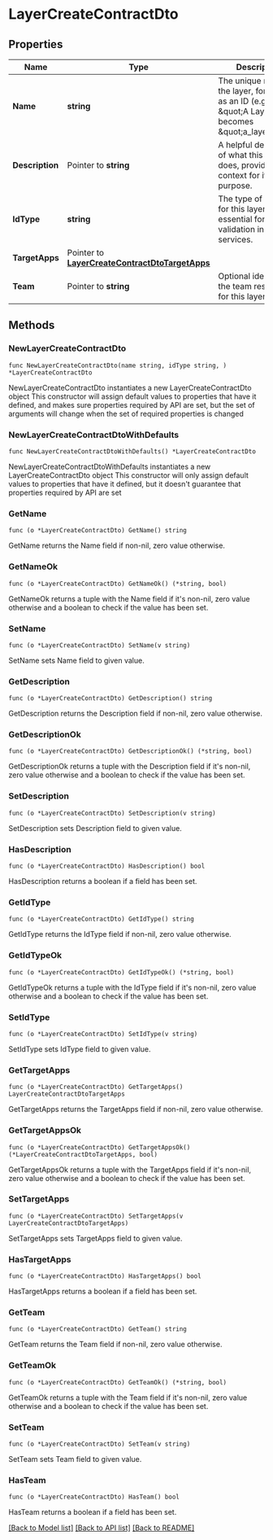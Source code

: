 # LayerCreateContractDto

## Properties

Name | Type | Description | Notes
------------ | ------------- | ------------- | -------------
**Name** | **string** | The unique name of the layer, formatted as an ID (e.g., \&quot;A Layer\&quot; becomes \&quot;a_layer\&quot;). | 
**Description** | Pointer to **string** | A helpful description of what this layer does, providing context for its purpose. | [optional] 
**IdType** | **string** | The type of ID used for this layer, essential for validation in services. | 
**TargetApps** | Pointer to [**LayerCreateContractDtoTargetApps**](LayerCreateContractDtoTargetApps.md) |  | [optional] 
**Team** | Pointer to **string** | Optional identifier for the team responsible for this layer. | [optional] 

## Methods

### NewLayerCreateContractDto

`func NewLayerCreateContractDto(name string, idType string, ) *LayerCreateContractDto`

NewLayerCreateContractDto instantiates a new LayerCreateContractDto object
This constructor will assign default values to properties that have it defined,
and makes sure properties required by API are set, but the set of arguments
will change when the set of required properties is changed

### NewLayerCreateContractDtoWithDefaults

`func NewLayerCreateContractDtoWithDefaults() *LayerCreateContractDto`

NewLayerCreateContractDtoWithDefaults instantiates a new LayerCreateContractDto object
This constructor will only assign default values to properties that have it defined,
but it doesn't guarantee that properties required by API are set

### GetName

`func (o *LayerCreateContractDto) GetName() string`

GetName returns the Name field if non-nil, zero value otherwise.

### GetNameOk

`func (o *LayerCreateContractDto) GetNameOk() (*string, bool)`

GetNameOk returns a tuple with the Name field if it's non-nil, zero value otherwise
and a boolean to check if the value has been set.

### SetName

`func (o *LayerCreateContractDto) SetName(v string)`

SetName sets Name field to given value.


### GetDescription

`func (o *LayerCreateContractDto) GetDescription() string`

GetDescription returns the Description field if non-nil, zero value otherwise.

### GetDescriptionOk

`func (o *LayerCreateContractDto) GetDescriptionOk() (*string, bool)`

GetDescriptionOk returns a tuple with the Description field if it's non-nil, zero value otherwise
and a boolean to check if the value has been set.

### SetDescription

`func (o *LayerCreateContractDto) SetDescription(v string)`

SetDescription sets Description field to given value.

### HasDescription

`func (o *LayerCreateContractDto) HasDescription() bool`

HasDescription returns a boolean if a field has been set.

### GetIdType

`func (o *LayerCreateContractDto) GetIdType() string`

GetIdType returns the IdType field if non-nil, zero value otherwise.

### GetIdTypeOk

`func (o *LayerCreateContractDto) GetIdTypeOk() (*string, bool)`

GetIdTypeOk returns a tuple with the IdType field if it's non-nil, zero value otherwise
and a boolean to check if the value has been set.

### SetIdType

`func (o *LayerCreateContractDto) SetIdType(v string)`

SetIdType sets IdType field to given value.


### GetTargetApps

`func (o *LayerCreateContractDto) GetTargetApps() LayerCreateContractDtoTargetApps`

GetTargetApps returns the TargetApps field if non-nil, zero value otherwise.

### GetTargetAppsOk

`func (o *LayerCreateContractDto) GetTargetAppsOk() (*LayerCreateContractDtoTargetApps, bool)`

GetTargetAppsOk returns a tuple with the TargetApps field if it's non-nil, zero value otherwise
and a boolean to check if the value has been set.

### SetTargetApps

`func (o *LayerCreateContractDto) SetTargetApps(v LayerCreateContractDtoTargetApps)`

SetTargetApps sets TargetApps field to given value.

### HasTargetApps

`func (o *LayerCreateContractDto) HasTargetApps() bool`

HasTargetApps returns a boolean if a field has been set.

### GetTeam

`func (o *LayerCreateContractDto) GetTeam() string`

GetTeam returns the Team field if non-nil, zero value otherwise.

### GetTeamOk

`func (o *LayerCreateContractDto) GetTeamOk() (*string, bool)`

GetTeamOk returns a tuple with the Team field if it's non-nil, zero value otherwise
and a boolean to check if the value has been set.

### SetTeam

`func (o *LayerCreateContractDto) SetTeam(v string)`

SetTeam sets Team field to given value.

### HasTeam

`func (o *LayerCreateContractDto) HasTeam() bool`

HasTeam returns a boolean if a field has been set.


[[Back to Model list]](../README.md#documentation-for-models) [[Back to API list]](../README.md#documentation-for-api-endpoints) [[Back to README]](../README.md)


